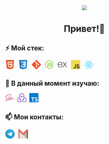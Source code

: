<div align=center>
  <img src="https://media.giphy.com/media/MeJgB3yMMwIaHmKD4z/giphy.gif" width="200">
  <h1> 
    Привет!👋
  </h1>
</div>

## ⚡ Мой стек:

<div>
  <img src="https://github.com/devicons/devicon/blob/master/icons/html5/html5-original.svg" title="html5" alt="html5" width="30" height="30"/>&nbsp&nbsp
  <img src="https://github.com/devicons/devicon/blob/master/icons/css3/css3-original.svg" title="css" alt="css" width="30" height="30"/>&nbsp&nbsp
  <img src="https://github.com/devicons/devicon/blob/master/icons/git/git-original.svg" title="git" alt="git" width="30" height="30"/>&nbsp&nbsp
  <img src="https://github.com/devicons/devicon/blob/master/icons/nodejs/nodejs-original.svg" title="nodejs" alt="nodejs" width="30" height="30"/>&nbsp&nbsp
  <img src="https://github.com/devicons/devicon/blob/master/icons/express/express-original.svg" title="express" alt="express" width="30" height="30">&nbsp&nbsp
  <img src="https://github.com/devicons/devicon/blob/master/icons/javascript/javascript-original.svg" title="javascript" alt="javascript" width="30" height="30"/>&nbsp&nbsp
  <img src="https://github.com/devicons/devicon/blob/master/icons/react/react-original.svg" title="reactjs" alt="reactjs" width="30" height="30"/>&nbsp
</div>

## 🌱 В данный момент изучаю:

<div>
  <img src="https://github.com/devicons/devicon/blob/master/icons/sass/sass-original.svg" title="sass" alt="sass" width="30" height="30"/>&nbsp
  <img src="https://github.com/devicons/devicon/blob/master/icons/redux/redux-original.svg" title="redux" alt="redux" width="30" height="30"/>&nbsp
  <img src="https://github.com/devicons/devicon/blob/master/icons/typescript/typescript-original.svg" title="redux" alt="redux" width="30" height="30"/>&nbsp
</div>

## 📫 Мои контакты:

<div>
  <a href="https://t.me/Kir163"><img src="./images/telegram.svg" width="30" height="30"></a>&nbsp&nbsp
  <a href="mailto:burgov@mail.ru"><img src="./images/gmail.svg" width="30" height="30"></a>
</div>
<!--
**h1ze/h1ze** is a ✨ _special_ ✨ repository because its `README.md` (this file) appears on your GitHub profile.

Here are some ideas to get you started:

- 🔭 I’m currently working on ...
- 🌱 I’m currently learning ...
- 👯 I’m looking to collaborate on ...
- 🤔 I’m looking for help with ...
- 💬 Ask me about ...
- 📫 How to reach me: ...
- 😄 Pronouns: ...
- ⚡ Fun fact: ...
  -->
